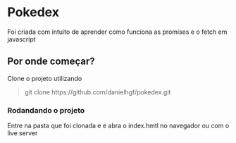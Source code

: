 <h1>Pokedex</h1>
Foi criada com intuito de aprender como funciona as promises e o fetch em javascript

<h2>Por onde começar? </h2>
Clone o projeto utilizando <blockquote>git clone https://github.com/danielhgf/pokedex.git</blockquote> 

<h3>Rodandando o projeto</h4>
Entre na pasta que foi clonada e e abra o index.hmtl no navegador ou com o live server